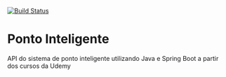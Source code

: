 [![Build Status](https://travis-ci.org/Telemaco98/ponto-inteligente-api.svg?branch=master)](https://travis-ci.org/Telemaco98/ponto-inteligente-api)

# Ponto Inteligente
API do sistema de ponto inteligente utilizando Java e Spring Boot a partir dos cursos da Udemy
